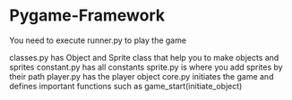 # Pygame-Framework
You need to execute runner.py to play the game

classes.py has Object and Sprite class that help you to make objects and sprites
constant.py has all constants
sprite.py is where you add sprites by their path
player.py has the player object
core.py initiates the game and defines important functions such as game_start(initiate_object)
